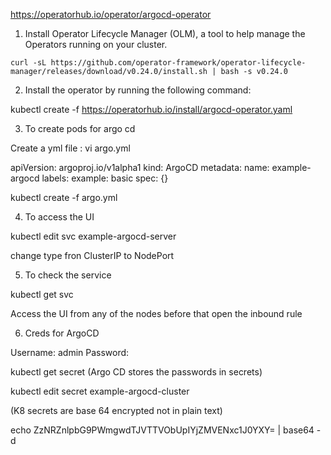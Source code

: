 https://operatorhub.io/operator/argocd-operator


1. Install Operator Lifecycle Manager (OLM), a tool to help manage the Operators running on your cluster.
```
curl -sL https://github.com/operator-framework/operator-lifecycle-manager/releases/download/v0.24.0/install.sh | bash -s v0.24.0
```

2. Install the operator by running the following command:

kubectl create -f https://operatorhub.io/install/argocd-operator.yaml

3. To create pods for argo cd

Create a yml file : vi argo.yml

apiVersion: argoproj.io/v1alpha1
kind: ArgoCD
metadata:
  name: example-argocd
  labels:
    example: basic
spec: {}

kubectl create -f argo.yml

4. To access the UI 

kubectl edit svc example-argocd-server

change type fron ClusterIP to NodePort

5. To check the service

kubectl get svc

Access the UI from any of the nodes before that open the inbound rule


6. Creds for ArgoCD

Username: admin
Password:

kubectl get secret
(Argo CD stores the passwords in secrets)

kubectl edit secret example-argocd-cluster

(K8 secrets are base 64 encrypted not in plain text)

echo ZzNRZnlpbG9PWmgwdTJVTTVObUpIYjZMVENxc1J0YXY= | base64 -d

